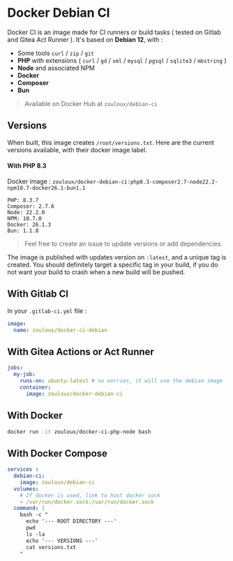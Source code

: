 # Docker Debian CI

Docker CI is an image made for CI runners or build tasks ( tested on Gitlab and Gitea Act Runner ).
It's based on **Debian 12**, with :
- Some tools `curl` / `zip` / `git` 
- **PHP** with extensions ( `curl` / `gd` / `xml` / `mysql` / `pgsql` / `sqlite3` / `mbstring` )  
- **Node** and associated NPM
- **Docker**
- **Composer**
- **Bun**

> Available on Docker Hub at `zouloux/debian-ci`

## Versions

When built, this image creates `/root/versions.txt`.
Here are the current versions available, with their docker image label.

#### With PHP 8.3

Docker image : `zouloux/docker-debian-ci:php8.3-composer2.7-node22.2-npm10.7-docker26.1-bun1.1`

```text
PHP: 8.3.7
Composer: 2.7.6
Node: 22.2.0
NPM: 10.7.0
Docker: 26.1.3
Bun: 1.1.8
```

> Feel free to create an issue to update versions or add dependencies.

The image is published with updates version on `:latest`, and a unique tag is created.
You should definitely target a specific tag in your build, if you do not want your build to crash when a new build will be pushed.

## With Gitlab CI

In your `.gitlab-ci.yml` file :

```yaml
image:
  name: zouloux/docker-ci-debian
```

## With Gitea Actions or Act Runner

```yaml
jobs:
  my-job:
    runs-on: ubuntu-latest # no worries, it will use the debian image
    container:
      image: zouloux/docker-debian-ci
```

## With Docker 

```bash
docker run -it zouloux/docker-ci-php-node bash
```

## With Docker Compose

```yaml
services :
  debian-ci:
    image: zouloux/debian-ci
  volumes:
    # If docker is used, link to host docker sock 
    - /var/run/docker.sock:/var/run/docker.sock
  command: |
    bash -c "
      echo '--- ROOT DIRECTORY ---'
      pwd
      ls -la
      echo '--- VERSIONS ---'
      cat versions.txt
    "
```